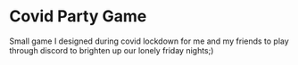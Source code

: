 # Covid Party Game

Small game I designed during covid lockdown for me and my friends to play through discord to brighten up our lonely friday nights;)
